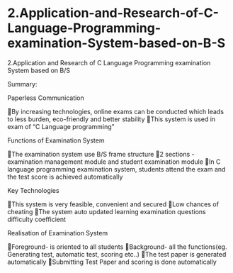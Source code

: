 # 2.Application-and-Research-of-C-Language-Programming-examination-System-based-on-B-S

2.Application and Research of C Language Programming examination System based on B/S


Summary:

Paperless Communication

By increasing technologies, online exams can be conducted which leads to less burden, eco-friendly and better stability
This system is used in exam of “C Language programming”

Functions of Examination System

The examination system use B/S frame structure
2 sections - examination management module and student examination module
In C language programming examination system, students attend the exam and the test score is achieved automatically

Key Technologies

This system is very feasible, convenient and secured 
Low chances of cheating
The system auto updated learning examination questions difficulty coefficient

Realisation of Examination System

Foreground- is oriented to all students
Background- all the functions(eg. Generating test, automatic test, scoring etc..)
The test paper is generated automatically
Submitting Test Paper and scoring is done automatically
